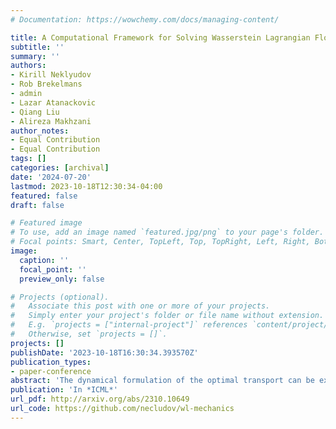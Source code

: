 ```yaml
---
# Documentation: https://wowchemy.com/docs/managing-content/

title: A Computational Framework for Solving Wasserstein Lagrangian Flows
subtitle: ''
summary: ''
authors:
- Kirill Neklyudov
- Rob Brekelmans
- admin
- Lazar Atanackovic
- Qiang Liu
- Alireza Makhzani
author_notes:
- Equal Contribution
- Equal Contribution
tags: []
categories: [archival]
date: '2024-07-20'
lastmod: 2023-10-18T12:30:34-04:00
featured: false
draft: false

# Featured image
# To use, add an image named `featured.jpg/png` to your page's folder.
# Focal points: Smart, Center, TopLeft, Top, TopRight, Left, Right, BottomLeft, Bottom, BottomRight.
image:
  caption: ''
  focal_point: ''
  preview_only: false

# Projects (optional).
#   Associate this post with one or more of your projects.
#   Simply enter your project's folder or file name without extension.
#   E.g. `projects = ["internal-project"]` references `content/project/deep-learning/index.md`.
#   Otherwise, set `projects = []`.
projects: []
publishDate: '2023-10-18T16:30:34.393570Z'
publication_types:
- paper-conference
abstract: 'The dynamical formulation of the optimal transport can be extended through various choices of the underlying geometry (kinetic energy), and the regularization of density paths (potential energy). These combinations yield different variational problems (Lagrangians), encompassing many variations of the optimal transport problem such as the Schro¨dinger bridge, unbalanced optimal transport, and optimal transport with physical constraints, among others. In general, the optimal density path is unknown, and solving these variational problems can be computationally challenging. Leveraging the dual formulation of the Lagrangians, we propose a novel deep learning based framework approaching all of these problems from a unified perspective. Our method does not require simulating or backpropagating through the trajectories of the learned dynamics, and does not need access to optimal couplings. We showcase the versatility of the proposed framework by outperforming previous approaches for the single-cell trajectory inference, where incorporating prior knowledge into the dynamics is crucial for correct predictions.'
publication: 'In *ICML*'
url_pdf: http://arxiv.org/abs/2310.10649
url_code: https://github.com/necludov/wl-mechanics
---
```

